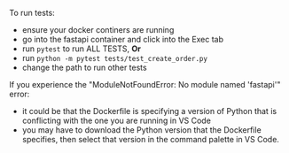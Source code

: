 To run tests:

- ensure your docker continers are running
- go into the fastapi container and click into the Exec tab
- run `pytest` to run ALL TESTS, **Or**
- run `python -m pytest tests/test_create_order.py`
- change the path to run other tests

If you experience the "ModuleNotFoundError: No module named 'fastapi'" error:

- it could be that the Dockerfile is specifying a version of Python that is conflicting with the one you are running in VS Code
- you may have to download the Python version that the Dockerfile specifies, then select that version in the command palette in VS Code.

